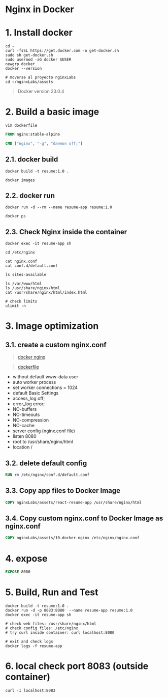 # Nginx in Docker <!-- omit in toc -->

# 1. Install docker
```
cd ~
curl -fsSL https://get.docker.com -o get-docker.sh
sudo sh get-docker.sh
sudo usermod -aG docker $USER
newgrp docker
docker --version

# moverse al proyecto nginxLabs
cd ~/nginxLabs/assets
```
> Docker version 23.0.4

# 2. Build a basic image
```
vim dockerfile
```
```dockerfile
FROM nginx:stable-alpine

CMD ["nginx", "-g", "daemon off;"]
```
## 2.1. docker build
```
docker build -t resume:1.0 .

docker images
```
## 2.2. docker run
```
docker run -d --rm --name resume-app resume:1.0

docker ps
```

## 2.3. Check Nginx inside the container
```
docker exec -it resume-app sh

cd /etc/nginx

cat nginx.conf
cat conf.d/default.conf

ls sites-available

ls /var/www/html
ls /usr/share/nginx/html
cat /usr/share/nginx/html/index.html

# check limits
ulimit -n
```

# 3. Image optimization

## 3.1. create a custom nginx.conf
> [docker nginx](./assets/10.docker.nginx)

> [dockerfile](./assets/dockerfile)

- without default www-data user
- auto worker process
- set worker connections = 1024
- default Basic Settings
- access_log off;
- error_log  error;
- NO-buffers
- NO-timeouts
- NO-compression
- NO-cache
- server config (nginx.conf file)
- listen 8080
- root to /usr/share/nginx/html
- location /

## 3.2. delete default config
```dockerfile
RUN rm /etc/nginx/conf.d/default.conf
```
## 3.3. Copy app files to Docker Image
```dockerfile
COPY nginxLabs/assets/react-resume-app /usr/share/nginx/html
```
## 3.4. Copy custom nginx.conf to Docker Image as nginx.conf
```dockerfile
COPY nginxLabs/assets/10.docker.nginx /etc/nginx/nginx.conf
```
# 4. expose
```dockerfile
EXPOSE 8080
```
# 5. Build, Run and Test
```
docker build -t resume:1.0 .
docker run -d -p 8083:8080  --name resume-app resume:1.0
docker exec -it resume-app sh

# check web files: /usr/share/nginx/html
# check config files: /etc/nginx
# try curl inside container: curl localhost:8080

# exit and check logs
docker logs -f resume-app
```

# 6. local check port 8083 (outside container)
```
curl -I localhost:8083
```


